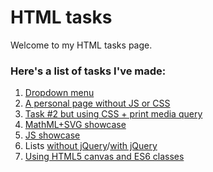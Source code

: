 # HTML tasks

Welcome to my HTML tasks page.

### Here's a list of tasks I've made:
1. [Dropdown menu](task1.html "Task 1")
2. [A personal page without JS or CSS](task2.html "Task 2")
3. [Task #2 but using CSS + print media query](task2_css.html "Task 2.1")
4. [MathML+SVG showcase](mathml.html "Task 3")
5. [JS showcase](js_tasks.html "Task 3")
6. Lists [without jQuery](lists_no_jq.html)/[with jQuery](lists_jq.html)
7. [Using HTML5 canvas and ES6 classes](task5_es6.html "Task 5")
